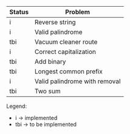 |Status   	|Problem                                                    |
|---	    |---	                                                    |
|i   	    |Reverse string                                             |
|i   	    |Valid palindrome                                           |
|tbi   	    |Vacuum cleaner route                                       |
|i   	    |Correct capitalization                                     |
|tbi   	    |Add binary                                                 |
|tbi   	    |Longest common prefix                                      |
|i   	    |Valid palindrome with removal                              |
|tbi   	    |Two sum                                                    |

Legend:
* i -> implemented
* tbi -> to be implemented
